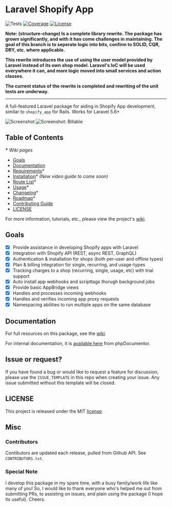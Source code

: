 # Laravel Shopify App

![Tests](https://github.com/ohmybrew/laravel-shopify/workflows/Package%20Test/badge.svg?branch=structure-change)
[![Coverage](https://coveralls.io/repos/github/ohmybrew/laravel-shopify/badge.svg?branch=structure-change)](https://coveralls.io/github/ohmybrew/laravel-shopify?branch=structure-change)
[![License](https://poser.pugx.org/ohmybrew/laravel-shopify/license)](https://packagist.org/packages/ohmybrew/laravel-shopify)

**Note: (structure-change) Is a complete library rewrite. The package has grown significantly, and with it has come challenges in maintaining. The goal of this branch is to seperate logic into bits, confirm to SOLID, CQR, DRY, etc. where applicable.**

**This rewrite introduces the use of using the user model provided by Laravel instead of its own shop model. Laravel's IoC will be used everywhere it can, and more logic moved into small services and action classes.**

**The current status of the rewrite is completed and rewriting of the unit tests are underway.**

----

A full-featured Laravel package for aiding in Shopify App development, similar to `shopify_app` for Rails. Works for Laravel 5.6+

![Screenshot](https://github.com/ohmybrew/laravel-shopify/raw/master/screenshot.png)
![Screenshot: Billable](https://github.com/ohmybrew/laravel-shopify/raw/master/screenshot-billable.png)

## Table of Contents

__*__ *Wiki pages*

- [Goals](#goals)
- [Documentation](#documentation)
- [Requirements](https://github.com/ohmybrew/laravel-shopify/wiki/Requirements)*
- [Installation](https://github.com/ohmybrew/laravel-shopify/wiki/Installation)*  *(New video guide to come soon)*
- [Route List](https://github.com/ohmybrew/laravel-shopify/wiki/Route-List)*
- [Usage](https://github.com/ohmybrew/laravel-shopify/wiki/Usage)*
- [Changelog](https://github.com/ohmybrew/laravel-shopify/wiki/Changelog)*
- [Roadmap](https://github.com/ohmybrew/laravel-shopify/wiki/Roadmap)*
- [Contributing Guide](https://github.com/ohmybrew/laravel-shopify/blob/master/CONTRIBUTING.md)
- [LICENSE](#license)

For more information, tutorials, etc., please view the project's [wiki](https://github.com/ohmybrew/laravel-shopify/wiki).

## Goals

- [x] Provide assistance in developing Shopify apps with Laravel
- [x] Integration with Shopify API (REST, async REST, GraphQL)
- [x] Authentication & installation for shops (both per-user and offline types)
- [x] Plan & billing integration for single, recurring, and usage-types
- [x] Tracking charges to a shop (recurring, single, usage, etc) with trial support
- [x] Auto install app webhooks and scripttags thorugh background jobs
- [x] Provide basic AppBridge views
- [x] Handles and processes incoming webhooks
- [x] Handles and verifies incoming app proxy requests
- [x] Namespacing abilities to run multiple apps on the same database

## Documentation

For full resources on this package, see the [wiki](https://github.com/ohmybrew/laravel-shopify/wiki).

For internal documentation, it is [available here](https://ohmybrew.com/laravel-shopify/) from phpDocumentor.

## Issue or request?

If you have found a bug or would like to request a feature for discussion, please use the `ISSUE_TEMPLATE` in this repo when creating your issue. Any issue submitted without this template will be closed.

## LICENSE

This project is released under the MIT [license](https://github.com/ohmybrew/laravel-shopify/blob/master/LICENSE).

## Misc

### Contributors

Contibutors are updated each release, pulled from Github API. See `CONTRIBUTORS.txt`.

### Special Note

I develop this package in my spare time, with a busy family/work life like many of you! So, I would like to thank everyone who's helped me out from submitting PRs, to assisting on issues, and plain using the package (I hope its useful). Cheers.
